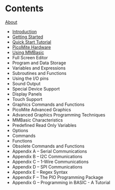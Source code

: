 # Contents

[About](about.md)

- [Introduction](01_introduction.md)
- [Getting Started](02_getting_started.md)
- [Quick Start Tutorial](03_quick_start_tutorial.md)
- [PicoMite Hardware](04_picomite_tutorial.md)
- [Using MMBasic](05_using_mmbasic.md)
- Full Screen Editor
- Program and Data Storage
- Variables and Expressions
- Subroutines and Functions
- Using the I/O pins
- Sound Output
- Special Device Support
- Display Panels
- Touch Support
- Graphics Commands and Functions
- PicoMite Advanced Graphics
- Advanced Graphics Programming Techniques
- MMBasic Characteristics
- Predefined Read Only Variables
- Options
- Commands
- Functions
- Obsolete Commands and Functions
- Appendix A – Serial Communications
- Appendix B – I2C Communications
- Appendix C – 1-Wire Communications
- Appendix D – SPI Communications
- Appendix E – Regex Syntax
- Appendix F – The PIO Programming Package
- Appendix G – Programming in BASIC - A Tutorial
